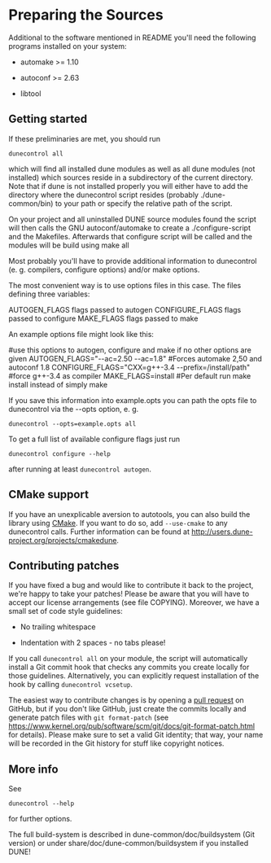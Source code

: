 Preparing the Sources
=====================

Additional to the software mentioned in README you'll need the
following programs installed on your system:

* automake >= 1.10

* autoconf >= 2.63

* libtool


Getting started
---------------

If these preliminaries are met, you should run

```
dunecontrol all
```

which will find all installed dune modules as well as all dune modules
(not installed) which sources reside in a subdirectory of the current
directory. Note that if dune is not installed properly you will either
have to add the directory where the dunecontrol script resides (probably
./dune-common/bin) to your path or specify the relative path of the script.

On your project and all uninstalled DUNE source modules found the script
will then calls the GNU autoconf/automake to create a ./configure-script
and the Makefiles. Afterwards that configure script will be called and the
modules will be build using make all

Most probably you'll have to provide additional information to dunecontrol
(e. g. compilers, configure options) and/or make options.

The most convenient way is to use options files in this case. The files
defining three variables:

AUTOGEN_FLAGS    flags passed to autogen
CONFIGURE_FLAGS  flags passed to configure
MAKE_FLAGS       flags passed to make

An example options file might look like this:

#use this options to autogen, configure and make if no other options are given
AUTOGEN_FLAGS="--ac=2.50 --ac=1.8" #Forces automake 2,50 and autoconf 1.8
CONFIGURE_FLAGS="CXX=g++-3.4 --prefix=/install/path" #force g++-3.4 as compiler
MAKE_FLAGS=install #Per default run make install instead of simply make

If you save this information into example.opts you can path the opts file to
dunecontrol via the --opts option, e. g.

```
dunecontrol --opts=example.opts all
```

To get a full list of available configure flags just run

```
dunecontrol configure --help
```

after running at least `dunecontrol autogen`.


CMake support
-------------

If you have an unexplicable aversion to autotools, you can also build the library
using [CMake](http://cmake.org). If you want to do so, add `--use-cmake` to any dunecontrol
calls. Further information can be found at http://users.dune-project.org/projects/cmakedune.


Contributing patches
--------------------

If you have fixed a bug and would like to contribute it back to the project, we're happy
to take your patches! Please be aware that you will have to accept our license arrangements
(see file COPYING). Moreover, we have a small set of code style guidelines:

* No trailing whitespace

* Indentation with 2 spaces - no tabs please!

If you call `dunecontrol all` on your module, the script will automatically install a Git
commit hook that checks any commits you create locally for those guidelines. Alternatively,
you can explicitly request installation of the hook by calling `dunecontrol vcsetup`.

The easiest way to contribute changes is by opening a [pull request](https://github.com/smuething/dune-multidomaingrid/pulls)
on GitHub, but if you don't like GitHub, just create the commits locally and generate patch files with `git format-patch`
(see https://www.kernel.org/pub/software/scm/git/docs/git-format-patch.html for details). Please make sure to set a valid Git
identity; that way, your name will be recorded in the Git history for stuff like copyright notices.


More info
---------

See

```
dunecontrol --help
```

for further options.


The full build-system is described in dune-common/doc/buildsystem (Git version) or under share/doc/dune-common/buildsystem if
you installed DUNE!
